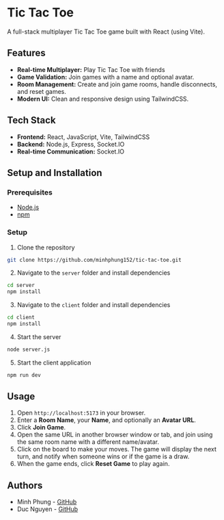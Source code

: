 # Tic Tac Toe 

A full-stack multiplayer Tic Tac Toe game built with React (using Vite).

## Features

- **Real-time Multiplayer:** Play Tic Tac Toe with friends
- **Game Validation:** Join games with a name and optional avatar.
- **Room Management:** Create and join game rooms, handle disconnects, and reset games.
- **Modern UI:** Clean and responsive design using TailwindCSS.

## Tech Stack

- **Frontend:** React, JavaScript, Vite, TailwindCSS
- **Backend:** Node.js, Express, Socket.IO
- **Real-time Communication:** Socket.IO

## Setup and Installation

### Prerequisites

- [Node.js](https://nodejs.org/en/)
- [npm](https://www.npmjs.com/)

### Setup

1. Clone the repository
```bash
git clone https://github.com/minhphung152/tic-tac-toe.git
```

2. Navigate to the `server` folder and install dependencies
```bash
cd server
npm install
```

3. Navigate to the `client` folder and install dependencies
```bash
cd client
npm install
```

4. Start the server
```bash
node server.js
```

5. Start the client application
```bash
npm run dev
```

## Usage
1. Open `http://localhost:5173` in your browser.
2. Enter a **Room Name**, your **Name**, and optionally an **Avatar URL**.
3. Click **Join Game**.
4. Open the same URL in another browser window or tab, and join using the same room name with a different name/avatar.
5. Click on the board to make your moves. The game will display the next turn, and notify when someone wins or if the game is a draw.
6. When the game ends, click **Reset Game** to play again. 

## Authors
- Minh Phung - [GitHub](https://github.com/minhphung152)
- Duc Nguyen - [GitHub](https://github.com/nguyenbanhducA1K51)